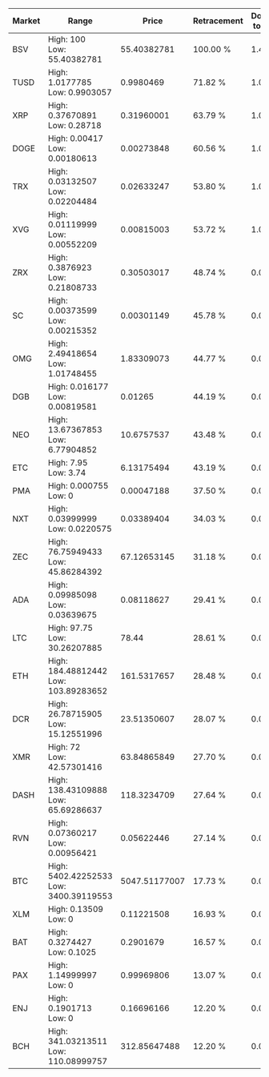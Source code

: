 | Market | Range | Price| Retracement | Doubles to 50% |
| --- | --- | --- | --- | --- |
| BSV | High: 100<br />Low: 55.40382781 | 55.40382781 | 100.00 % | 1.40 |
| TUSD | High: 1.0177785<br />Low: 0.9903057 | 0.9980469 | 71.82 % | 1.01 |
| XRP | High: 0.37670891<br />Low: 0.28718 | 0.31960001 | 63.79 % | 1.04 |
| DOGE | High: 0.00417<br />Low: 0.00180613 | 0.00273848 | 60.56 % | 1.09 |
| TRX | High: 0.03132507<br />Low: 0.02204484 | 0.02633247 | 53.80 % | 1.01 |
| XVG | High: 0.01119999<br />Low: 0.00552209 | 0.00815003 | 53.72 % | 1.03 |
| ZRX | High: 0.3876923<br />Low: 0.21808733 | 0.30503017 | 48.74 % | 0.00 |
| SC | High: 0.00373599<br />Low: 0.00215352 | 0.00301149 | 45.78 % | 0.00 |
| OMG | High: 2.49418654<br />Low: 1.01748455 | 1.83309073 | 44.77 % | 0.00 |
| DGB | High: 0.016177<br />Low: 0.00819581 | 0.01265 | 44.19 % | 0.00 |
| NEO | High: 13.67367853<br />Low: 6.77904852 | 10.6757537 | 43.48 % | 0.00 |
| ETC | High: 7.95<br />Low: 3.74 | 6.13175494 | 43.19 % | 0.00 |
| PMA | High: 0.000755<br />Low: 0 | 0.00047188 | 37.50 % | 0.00 |
| NXT | High: 0.03999999<br />Low: 0.0220575 | 0.03389404 | 34.03 % | 0.00 |
| ZEC | High: 76.75949433<br />Low: 45.86284392 | 67.12653145 | 31.18 % | 0.00 |
| ADA | High: 0.09985098<br />Low: 0.03639675 | 0.08118627 | 29.41 % | 0.00 |
| LTC | High: 97.75<br />Low: 30.26207885 | 78.44 | 28.61 % | 0.00 |
| ETH | High: 184.48812442<br />Low: 103.89283652 | 161.5317657 | 28.48 % | 0.00 |
| DCR | High: 26.78715905<br />Low: 15.12551996 | 23.51350607 | 28.07 % | 0.00 |
| XMR | High: 72<br />Low: 42.57301416 | 63.84865849 | 27.70 % | 0.00 |
| DASH | High: 138.43109888<br />Low: 65.69286637 | 118.3234709 | 27.64 % | 0.00 |
| RVN | High: 0.07360217<br />Low: 0.00956421 | 0.05622446 | 27.14 % | 0.00 |
| BTC | High: 5402.42252533<br />Low: 3400.39119553 | 5047.51177007 | 17.73 % | 0.00 |
| XLM | High: 0.13509<br />Low: 0 | 0.11221508 | 16.93 % | 0.00 |
| BAT | High: 0.3274427<br />Low: 0.1025 | 0.2901679 | 16.57 % | 0.00 |
| PAX | High: 1.14999997<br />Low: 0 | 0.99969806 | 13.07 % | 0.00 |
| ENJ | High: 0.1901713<br />Low: 0 | 0.16696166 | 12.20 % | 0.00 |
| BCH | High: 341.03213511<br />Low: 110.08999757 | 312.85647488 | 12.20 % | 0.00 |
